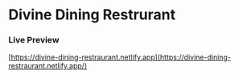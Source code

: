 # Divine Dining Restrurant

### Live Preview
[https://divine-dining-restraurant.netlify.app](https://divine-dining-restraurant.netlify.app/)